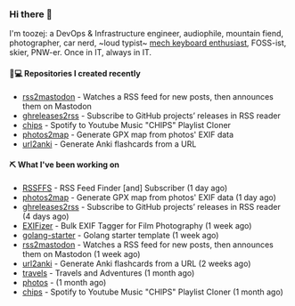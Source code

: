 ### Hi there 👋

I'm toozej: a DevOps & Infrastructure engineer, audiophile, mountain fiend, photographer, car nerd, ~loud typist~ [mech keyboard enthusiast](https://github.com/toozej/keebs), FOSS-ist, skier, PNW-er. Once in IT, always in IT.

#### 👨💻 Repositories I created recently

- [rss2mastodon](https://github.com/toozej/rss2mastodon) - Watches a RSS feed for new posts, then announces them on Mastodon
- [ghreleases2rss](https://github.com/toozej/ghreleases2rss) - Subscribe to GitHub projects’ releases in RSS reader
- [chips](https://github.com/toozej/chips) - Spotify to Youtube Music "CHIPS" Playlist Cloner
- [photos2map](https://github.com/toozej/photos2map) - Generate GPX map from photos' EXIF data
- [url2anki](https://github.com/toozej/url2anki) - Generate Anki flashcards from a URL

#### ⛏️ What I've been working on

- [RSSFFS](https://github.com/toozej/RSSFFS) - RSS Feed Finder [and] Subscriber (1 day ago)
- [photos2map](https://github.com/toozej/photos2map) - Generate GPX map from photos' EXIF data (1 day ago)
- [ghreleases2rss](https://github.com/toozej/ghreleases2rss) - Subscribe to GitHub projects’ releases in RSS reader (4 days ago)
- [EXIFizer](https://github.com/toozej/EXIFizer) - Bulk EXIF Tagger for Film Photography (1 week ago)
- [golang-starter](https://github.com/toozej/golang-starter) - Golang starter template (1 week ago)
- [rss2mastodon](https://github.com/toozej/rss2mastodon) - Watches a RSS feed for new posts, then announces them on Mastodon (1 week ago)
- [url2anki](https://github.com/toozej/url2anki) - Generate Anki flashcards from a URL (2 weeks ago)
- [travels](https://github.com/toozej/travels) - Travels and Adventures (1 month ago)
- [photos](https://github.com/toozej/photos) -  (1 month ago)
- [chips](https://github.com/toozej/chips) - Spotify to Youtube Music "CHIPS" Playlist Cloner (1 month ago)
